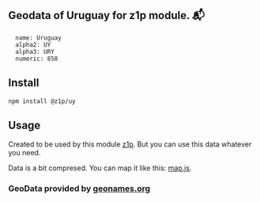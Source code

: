 
## Geodata of Uruguay for z1p module. :mailbox_with_mail:

```
  name: Uruguay
  alpha2: UY
  alpha3: URY
  numeric: 858
```

## Install

```
npm install @z1p/uy
```

## Usage

Created to be used by this module [z1p](https://github.com/vzhufk/z1p).
But you can use this data whatever you need.

Data is a bit compresed. You can map it like this: [map.js](https://github.com/vzhufk/z1p/blob/master/src/map.js).

### GeoData provided by **[geonames.org](http://www.geonames.org/)**

